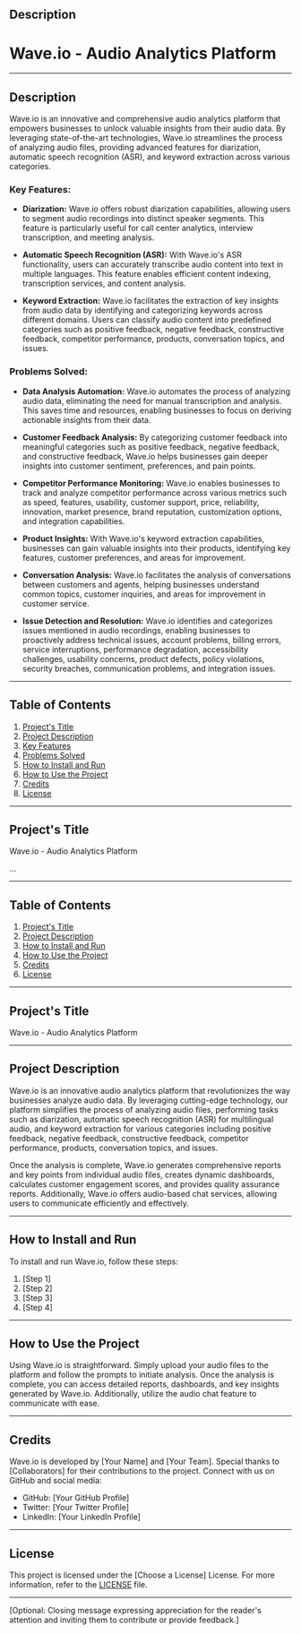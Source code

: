 ## Description
# Wave.io - Audio Analytics Platform

---

## Description

Wave.io is an innovative and comprehensive audio analytics platform that empowers businesses to unlock valuable insights from their audio data. By leveraging state-of-the-art technologies, Wave.io streamlines the process of analyzing audio files, providing advanced features for diarization, automatic speech recognition (ASR), and keyword extraction across various categories.

### Key Features:

- **Diarization:** Wave.io offers robust diarization capabilities, allowing users to segment audio recordings into distinct speaker segments. This feature is particularly useful for call center analytics, interview transcription, and meeting analysis.

- **Automatic Speech Recognition (ASR):** With Wave.io's ASR functionality, users can accurately transcribe audio content into text in multiple languages. This feature enables efficient content indexing, transcription services, and content analysis.

- **Keyword Extraction:** Wave.io facilitates the extraction of key insights from audio data by identifying and categorizing keywords across different domains. Users can classify audio content into predefined categories such as positive feedback, negative feedback, constructive feedback, competitor performance, products, conversation topics, and issues.

### Problems Solved:

- **Data Analysis Automation:** Wave.io automates the process of analyzing audio data, eliminating the need for manual transcription and analysis. This saves time and resources, enabling businesses to focus on deriving actionable insights from their data.

- **Customer Feedback Analysis:** By categorizing customer feedback into meaningful categories such as positive feedback, negative feedback, and constructive feedback, Wave.io helps businesses gain deeper insights into customer sentiment, preferences, and pain points.

- **Competitor Performance Monitoring:** Wave.io enables businesses to track and analyze competitor performance across various metrics such as speed, features, usability, customer support, price, reliability, innovation, market presence, brand reputation, customization options, and integration capabilities.

- **Product Insights:** With Wave.io's keyword extraction capabilities, businesses can gain valuable insights into their products, identifying key features, customer preferences, and areas for improvement.

- **Conversation Analysis:** Wave.io facilitates the analysis of conversations between customers and agents, helping businesses understand common topics, customer inquiries, and areas for improvement in customer service.

- **Issue Detection and Resolution:** Wave.io identifies and categorizes issues mentioned in audio recordings, enabling businesses to proactively address technical issues, account problems, billing errors, service interruptions, performance degradation, accessibility challenges, usability concerns, product defects, policy violations, security breaches, communication problems, and integration issues.

---

## Table of Contents

1. [Project's Title](#projects-title)
2. [Project Description](#project-description)
3. [Key Features](#key-features)
4. [Problems Solved](#problems-solved)
5. [How to Install and Run](#how-to-install-and-run)
6. [How to Use the Project](#how-to-use-the-project)
7. [Credits](#credits)
8. [License](#license)

---

## Project's Title

Wave.io - Audio Analytics Platform

...


---

## Table of Contents

1. [Project's Title](#projects-title)
2. [Project Description](#project-description)
3. [How to Install and Run](#how-to-install-and-run)
4. [How to Use the Project](#how-to-use-the-project)
5. [Credits](#credits)
6. [License](#license)

---

## Project's Title

Wave.io - Audio Analytics Platform

---

## Project Description

Wave.io is an innovative audio analytics platform that revolutionizes the way businesses analyze audio data. By leveraging cutting-edge technology, our platform simplifies the process of analyzing audio files, performing tasks such as diarization, automatic speech recognition (ASR) for multilingual audio, and keyword extraction for various categories including positive feedback, negative feedback, constructive feedback, competitor performance, products, conversation topics, and issues.

Once the analysis is complete, Wave.io generates comprehensive reports and key points from individual audio files, creates dynamic dashboards, calculates customer engagement scores, and provides quality assurance reports. Additionally, Wave.io offers audio-based chat services, allowing users to communicate efficiently and effectively.

---

## How to Install and Run

To install and run Wave.io, follow these steps:

1. [Step 1]
2. [Step 2]
3. [Step 3]
4. [Step 4]

---

## How to Use the Project

Using Wave.io is straightforward. Simply upload your audio files to the platform and follow the prompts to initiate analysis. Once the analysis is complete, you can access detailed reports, dashboards, and key insights generated by Wave.io. Additionally, utilize the audio chat feature to communicate with ease.

---

## Credits

Wave.io is developed by [Your Name] and [Your Team]. Special thanks to [Collaborators] for their contributions to the project. Connect with us on GitHub and social media:

- GitHub: [Your GitHub Profile]
- Twitter: [Your Twitter Profile]
- LinkedIn: [Your LinkedIn Profile]

---

## License

This project is licensed under the [Choose a License] License. For more information, refer to the [LICENSE](./LICENSE) file.

---

[Optional: Closing message expressing appreciation for the reader's attention and inviting them to contribute or provide feedback.]
